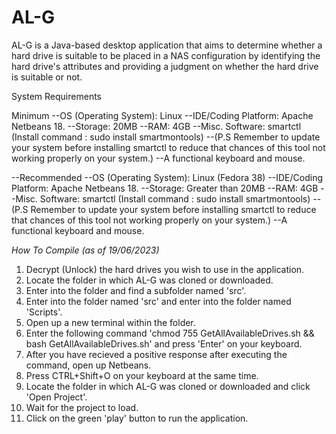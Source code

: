 # AL-G
AL-G is a Java-based desktop application that aims to determine whether a hard drive is suitable to be placed in a NAS configuration by identifying the hard drive's attributes and providing a judgment on whether the hard drive is suitable or not.

System Requirements

Minimum
--OS (Operating System): Linux 
--IDE/Coding Platform: Apache Netbeans 18.
--Storage: 20MB
--RAM: 4GB
--Misc. Software: smartctl (Install command : sudo <insert your package manager> install smartmontools) 
--(P.S Remember to update your system before installing smartctl to reduce that chances of this tool not working properly on your system.)
--A functional keyboard and mouse.

--Recommended
--OS (Operating System): Linux (Fedora 38)
--IDE/Coding Platform: Apache Netbeans 18.
--Storage: Greater than 20MB
--RAM: 4GB
--Misc. Software: smartctl (Install command : sudo <insert your package manager> install smartmontools) 
--(P.S Remember to update your system before installing smartctl to reduce that chances of this tool not working properly on your system.) 
--A functional keyboard and mouse.

*How To Compile (as of 19/06/2023)*
1. Decrypt (Unlock) the hard drives you wish to use in the application.
2. Locate the folder in which AL-G was cloned or downloaded.
3. Enter into the folder and find a subfolder named 'src'.
4. Enter into the folder named 'src' and enter into the folder named 'Scripts'.
5. Open up a new terminal within the folder.
6. Enter the following command 'chmod 755 GetAllAvailableDrives.sh && bash GetAllAvailableDrives.sh' and press 'Enter' on your keyboard.
7. After you have recieved a positive response after executing the command, open up Netbeans.
8. Press CTRL+Shift+O on your keyboard at the same time.
9. Locate the folder in which AL-G was cloned or downloaded and click 'Open Project'.
10. Wait for the project to load.
11. Click on the green 'play' button to run the application.
